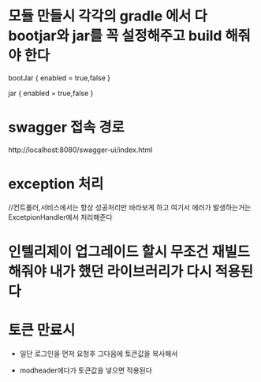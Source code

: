 # 모듈 만들시 각각의 gradle 에서 다 bootjar와 jar를 꼭 설정해주고 build 해줘야 한다 

bootJar { 
enabled = true,false
}

jar {
enabled = true,false
}

# swagger 접속 경로 
http://localhost:8080/swagger-ui/index.html


# exception 처리
//컨트롤러,서비스에서는 항상 성공처리만 바라보게 하고 여기서 에러가 발생하는거는 ExcetpionHandler에서 처리해준다 


# 인텔리제이 업그레이드 할시 무조건 재빌드 해줘야 내가 했던 라이브러리가 다시 적용된다

# 토큰 만료시 
- 일단 로그인을 먼저 요청후 그다음에 토큰값을 복사해서

- modheader에다가 토큰값을 넣으면 적용된다